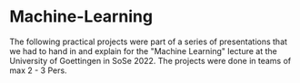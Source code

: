 # Machine-Learning

The following practical projects were part of a series of presentations that we had to hand in and explain for the "Machine Learning" lecture at the University of Goettingen in SoSe 2022. The projects were done in teams of max 2 - 3 Pers.
